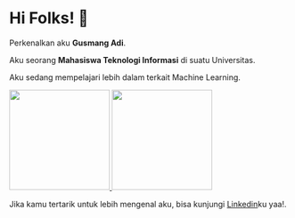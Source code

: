 # Hi Folks! 👋

Perkenalkan aku **Gusmang Adi**.<br>

Aku seorang **Mahasiswa Teknologi Informasi** di suatu Universitas.<br>

Aku sedang mempelajari lebih dalam terkait Machine Learning.<br>

<p align="left">
<a href="https://github.com/penuliscode">
  <img height="180em" src="https://github-readme-stats-eight-theta.vercel.app/api?username=doebu&show_icons=true&theme=algolia&include_all_commits=true&count_private=true"/>
  <img height="180em" src="https://github-readme-stats-eight-theta.vercel.app/api/top-langs/?username=doebu&layout=compact&theme=algolia"/>
</a>
</p>

Jika kamu tertarik untuk lebih mengenal aku, bisa kunjungi [Linkedin](https://www.linkedin.com/in/gusmang-adi-822136286/)ku yaa!.
